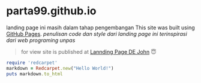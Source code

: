 # parta99.github.io
landing page ini masih dalam tahap pengembangan 
 This site was built using [GitHub Pages](https://pages.github.com/).
 *penulisan code dan style dari landing page ini terinspirasi dari web programing unpas*

> for view
site is published at [Lannding Page DE John](https://parta99.github.io/) :innocent:

```ruby
require 'redcarpet'
markdown = Redcarpet.new("Hello World!")
puts markdown.to_html
```
